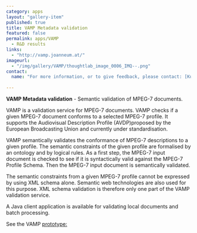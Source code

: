 ```yaml
---
category: apps
layout: "gallery-item"
published: true
title: VAMP Metadata validation
featured: false
permalink: apps/VAMP
  - R&D results
links: 
  - "http://vamp.joanneum.at/"
imageurl: 
  - "/img/gallery/VAMP/thoughtlab_image_0006_IMQ--.png"
contact: 
  name: "For more information, or to give feedback, please contact: [Kurt Majcen](kurt.majcen@joanneum.at?subject=ThoughtLab:%20PrestoPrime%20VAMP%20Metadata%20validation)"
  
---
```

**VAMP Metadata validation** - Semantic validation of MPEG-7 documents.

VAMP is a validation service for MPEG-7 documents. VAMP checks if a given MPEG-7 document conforms to a selected MPEG-7 profile. It supports the Audiovisual Description Profile (AVDP)proposed by the European Broadcasting Union and currently under standardisation.

VAMP semantically validates the conformance of MPEG-7 descriptions to a given profile. The semantic constraints of the given profile are formalised by an ontology and by logical rules. As a first step, the MPEG-7 input document is checked to see if it is syntactically valid against the MPEG-7 Profile Schema. Then the MPEG-7 input document is semantically validated.

The semantic constraints from a given MPEG-7 profile cannot be expressed by using XML schema alone. Semantic web technologies are also used for this purpose. XML schema validation is therefore only one part of the VAMP validation service.

A Java client application is available for validating local documents and batch processing.

See the VAMP [prototype:](http://vamp.joanneum.at/)
